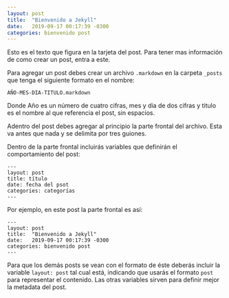 ```yaml
---
layout: post
title:  "Bienvenido a Jekyll"
date:   2019-09-17 00:17:39 -0300
categories: bienvenido post 
---
```

Esto es el texto que figura en la tarjeta del post.  Para tener mas información de como crear un post, entra a este.
<!--section-->

Para agregar un post debes crear un archivo `.markdown` en la carpeta `_posts` que tenga el siguiente formato en el nombre:

`AÑO-MES-DIA-TITULO.markdown`

Donde Año es un número de cuatro cifras, mes y dia de dos cifras y titulo es el nombre al que referencia el post, sin espacios.

Adentro del post debes agregar al principio la parte frontal del archivo. Esta va antes que nada y se delimita por tres guiones.

Dentro de la parte frontal incluirás variables que definirán el comportamiento del post:

```
---
layout: post
title: título
date: fecha del psot
categories: categorías
---
```

Por ejemplo, en este post la parte frontal es así:

```
---
layout: post
title:  "Bienvenido a Jekyll"
date:   2019-09-17 00:17:39 -0300
categories: bienvenido post 
---
```

Para que los demás posts se vean con el formato de éste deberás incluir la variable `layout: post` tal cual está, indicando que usarás el formato `post` para representar el contenido.
Las otras variables sirven para definir mejor la metadata del post.


